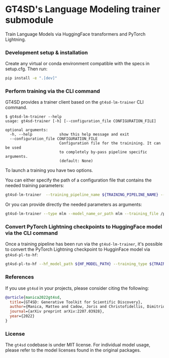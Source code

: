 # GT4SD's Language Modeling trainer submodule 

Train Language Models via HuggingFace transformers and PyTorch Lightning.


### Development setup & installation

Create any virtual or conda environment compatible with the specs in setup.cfg. Then run:
```sh
pip install -e ".[dev]" 
```



### Perform training via the CLI command

GT4SD provides a trainer client based on the `gt4sd-lm-trainer` CLI command. 
```console
$ gt4sd-lm-trainer --help
usage: gt4sd-trainer [-h] [--configuration_file CONFIGURATION_FILE]

optional arguments:
  -h, --help            show this help message and exit
  --configuration_file CONFIGURATION_FILE
                        Configuration file for the trainining. It can be used
                        to completely by-pass pipeline specific arguments.
                        (default: None)
```

To launch a training you have two options.

You can either specify the path of a configuration file that contains the needed training parameters:

```sh
gt4sd-lm-trainer  --training_pipeline_name ${TRAINING_PIPELINE_NAME} --configuration_file ${CONFIGURATION_FILE}
```

Or you can provide directly the needed parameters as arguments:

```sh
gt4sd-lm-trainer --type mlm --model_name_or_path mlm --training_file /path/to/train_file.jsonl --validation_file /path/to/valid_file.jsonl
```


### Convert PyTorch Lightning checkpoints to HuggingFace model via the CLI command

Once a training pipeline has been run via the `gt4sd-lm-trainer`, it's possible to convert the PyTorch Lightning checkpoint
 to HugginFace model via `gt4sd-pl-to-hf`:

```sh
gt4sd-pl-to-hf --hf_model_path ${HF_MODEL_PATH} --training_type ${TRAINING_TYPE} --model_name_or_path ${MODEL_NAME_OR_PATH} --ckpt {CKPT} --tokenizer_name_or_path {TOKENIZER_NAME_OR_PATH}
```



### References

If you use `gt4sd` in your projects, please consider citing the following:

```bib
@article{manica2022gt4sd,
  title={GT4SD: Generative Toolkit for Scientific Discovery},
  author={Manica, Matteo and Cadow, Joris and Christofidellis, Dimitrios and Dave, Ashish and Born, Jannis and Clarke, Dean and Teukam, Yves Gaetan Nana and Hoffman, Samuel C and Buchan, Matthew and Chenthamarakshan, Vijil and others},
  journal={arXiv preprint arXiv:2207.03928},
  year={2022}
}
```

### License

The `gt4sd` codebase is under MIT license.
For individual model usage, please refer to the model licenses found in the original packages.
